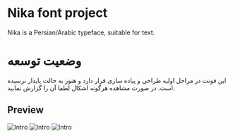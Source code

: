 # Nika font project

Nika is a  Persian/Arabic typeface, suitable for text.

# وضعیت توسعه

این فونت در مراحل اولیه طراحی و پیاده سازی قرار دارد و هنوز به حالت پایدار نرسیده است.
در صورت مشاهده هرگونه اشکال لطفا آن را گزارش نمایید.


## Preview
![Intro](http://font-store.github.io/font-nika/imgs/intro2-01.svg)
![Intro](http://font-store.github.io/font-nika/imgs/intro2-02.svg)
![Intro](http://font-store.github.io/font-nika/imgs/intro2-03.svg)
